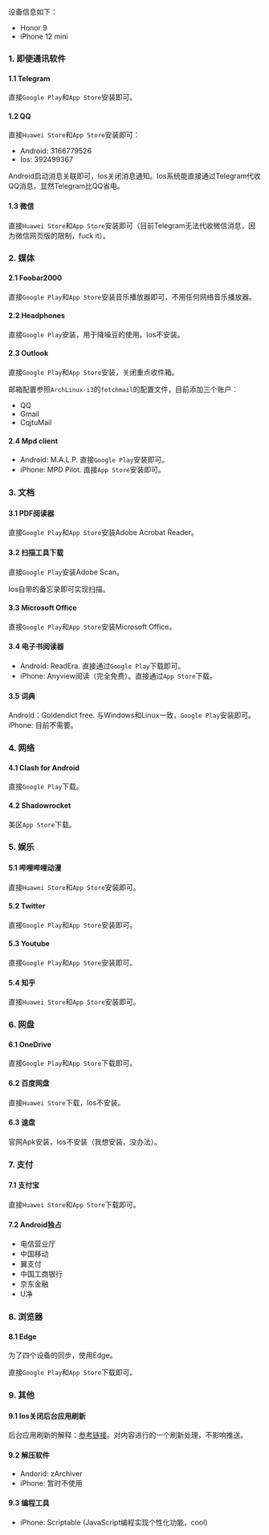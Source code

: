 设备信息如下：

+ Honor 9
+ iPhone 12 mini

### 1. 即使通讯软件

#### 1.1 Telegram

直接`Google Play`和`App Store`安装即可。

#### 1.2 QQ

直接`Huawei Store`和`App Store`安装即可：

+ Android: 3166779526
+ Ios: 392499367

Android启动消息关联即可，Ios关闭消息通知。Ios系统能直接通过Telegram代收QQ消息，显然Telegram比QQ省电。

#### 1.3 微信

直接`Huawei Store`和`App Store`安装即可（目前Telegram无法代收微信消息，因为微信网页版的限制，fuck it）。

### 2. 媒体

#### 2.1 Foobar2000

直接`Google Play`和`App Store`安装音乐播放器即可，不用任何网络音乐播放器。

#### 2.2 Headphones

直接`Google Play`安装，用于降噪豆的使用。Ios不安装。

#### 2.3 Outlook

直接`Google Play`和`App Store`安装，关闭重点收件箱。

邮箱配置参照`ArchLinux-i3`的`fetchmail`的配置文件，目前添加三个账户：

+ QQ
+ Gmail
+ CqjtuMail

#### 2.4 Mpd client

+ Android: M.A.L.P. 直接`Google Play`安装即可。
+ iPhone: MPD Pilot. 直接`App Store`安装即可。

### 3. 文档

#### 3.1 PDF阅读器

直接`Google Play`和`App Store`安装Adobe Acrobat Reader。

#### 3.2 扫描工具下载

直接`Google Play`安装Adobe Scan。

Ios自带的备忘录即可实现扫描。

#### 3.3 Microsoft Office

直接`Google Play`和`App Store`安装Microsoft Office。

#### 3.4 电子书阅读器

+ Android: ReadEra. 直接通过`Google Play`下载即可。
+ iPhone: Anyview阅读（完全免费）。直接通过`App Store`下载。

#### 3.5 词典

Android：Goldendict free. 与Windows和Linux一致，`Google Play`安装即可。
iPhone: 目前不需要。

### 4. 网络

#### 4.1 Clash for Android

直接`Google Play`下载。

#### 4.2 Shadowrocket

美区`App Store`下载。

### 5. 娱乐

#### 5.1 哔哩哔哩动漫

直接`Huawei Store`和`App Store`安装即可。

#### 5.2 Twitter

直接`Google Play`和`App Store`安装即可。

#### 5.3 Youtube

直接`Google Play`和`App Store`安装即可。

#### 5.4 知乎

直接`Huawei Store`和`App Store`安装即可。

### 6. 网盘

#### 6.1 OneDrive

直接`Google Play`和`App Store`下载即可。

#### 6.2 百度网盘

直接`Huawei Store`下载，Ios不安装。

#### 6.3 速盘

官网Apk安装，Ios不安装（我想安装，没办法）。

### 7. 支付

#### 7.1 支付宝

直接`Huawei Store`和`App Store`下载即可。

#### 7.2 Android独占

+ 电信营业厅
+ 中国移动
+ 翼支付
+ 中国工商银行
+ 京东金融
+ U净

### 8. 浏览器

#### 8.1 Edge

为了四个设备的同步，使用Edge。

直接`Google Play`和`App Store`下载即可。

### 9. 其他

#### 9.1 Ios关闭后台应用刷新

后台应用刷新的解释：[参考链接](https://www.zhihu.com/question/54579922)。对内容进行的一个刷新处理，不影响推送。

#### 9.2 解压软件

+ Andorid: zArchiver
+ iPhone: 暂时不使用

#### 9.3 编程工具

+ iPhone: Scriptable (JavaScript编程实现个性化功能，cool)

